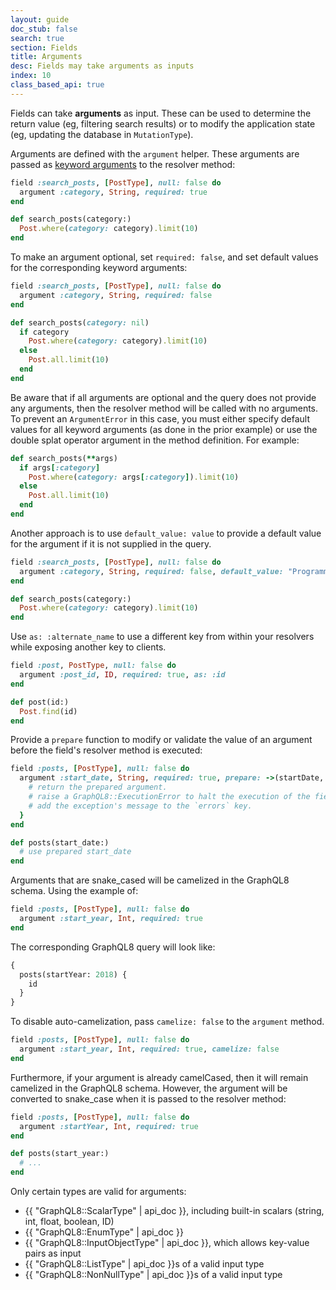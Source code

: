 ```yaml
---
layout: guide
doc_stub: false
search: true
section: Fields
title: Arguments
desc: Fields may take arguments as inputs
index: 10
class_based_api: true
---
```


Fields can take **arguments** as input. These can be used to determine the return value (eg, filtering search results) or to modify the application state (eg, updating the database in `MutationType`).

Arguments are defined with the `argument` helper. These arguments are passed as [keyword arguments](https://robots.thoughtbot.com/ruby-2-keyword-arguments) to the resolver method:

```ruby
field :search_posts, [PostType], null: false do
  argument :category, String, required: true
end

def search_posts(category:)
  Post.where(category: category).limit(10)
end
```

To make an argument optional, set `required: false`, and set default values for the corresponding keyword arguments:

```ruby
field :search_posts, [PostType], null: false do
  argument :category, String, required: false
end

def search_posts(category: nil)
  if category
    Post.where(category: category).limit(10)
  else
    Post.all.limit(10)
  end
end
```

Be aware that if all arguments are optional and the query does not provide any arguments, then the resolver method will be called with no arguments. To prevent an `ArgumentError` in this case, you must either specify default values for all keyword arguments (as done in the prior example) or use the double splat operator argument in the method definition. For example:

```ruby
def search_posts(**args)
  if args[:category]
    Post.where(category: args[:category]).limit(10)
  else
    Post.all.limit(10)
  end
end
```

Another approach is to use `default_value: value` to provide a default value for the argument if it is not supplied in the query.

```ruby
field :search_posts, [PostType], null: false do
  argument :category, String, required: false, default_value: "Programming"
end

def search_posts(category:)
  Post.where(category: category).limit(10)
end
```

Use `as: :alternate_name` to use a different key from within your resolvers while
exposing another key to clients.

```ruby
field :post, PostType, null: false do
  argument :post_id, ID, required: true, as: :id
end

def post(id:)
  Post.find(id)
end
```

Provide a `prepare` function to modify or validate the value of an argument before the field's resolver method is executed:

```ruby
field :posts, [PostType], null: false do
  argument :start_date, String, required: true, prepare: ->(startDate, ctx) {
    # return the prepared argument.
    # raise a GraphQL8::ExecutionError to halt the execution of the field and
    # add the exception's message to the `errors` key.
  }
end

def posts(start_date:)
  # use prepared start_date
end
```

Arguments that are snake_cased will be camelized in the GraphQL8 schema. Using the example of:

```ruby
field :posts, [PostType], null: false do
  argument :start_year, Int, required: true
end
```

The corresponding GraphQL8 query will look like:

```graphql
{
  posts(startYear: 2018) {
    id
  }
}
```

To disable auto-camelization, pass `camelize: false` to the `argument` method.

```ruby
field :posts, [PostType], null: false do
  argument :start_year, Int, required: true, camelize: false
end
```

Furthermore, if your argument is already camelCased, then it will remain camelized in the GraphQL8 schema. However, the argument will be converted to snake_case when it is passed to the resolver method:

```ruby
field :posts, [PostType], null: false do
  argument :startYear, Int, required: true
end

def posts(start_year:)
  # ...
end
```

Only certain types are valid for arguments:

- {{ "GraphQL8::ScalarType" | api_doc }}, including built-in scalars (string, int, float, boolean, ID)
- {{ "GraphQL8::EnumType" | api_doc }}
- {{ "GraphQL8::InputObjectType" | api_doc }}, which allows key-value pairs as input
- {{ "GraphQL8::ListType" | api_doc }}s of a valid input type
- {{ "GraphQL8::NonNullType" | api_doc }}s of a valid input type
